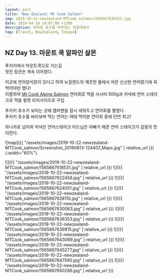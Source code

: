 ```yaml
---
layout: post
title: "New Zealand: Mt Cook Salmon"
img: 2019-10-22-newzealand-MTCook_salmon/1565667636353.jpg
date: 2019-04-10 14:07:00 +1200
description: 테카포 호수를 바라보는 천문대에서
tag: [Travel, NewZealand, Tekapo]
---
```


## NZ Day 13. 마운트 쿡 알파인 살몬

푸카키에서 마운트쿡으로 가는길  
멋진 장관은 계속 이어졌다.  

이곳에 연어양식장이 있다고 하여 뉴질랜드의 깨끗한 물에서 자란 신선한 연어였기에 꼭 먹어야만 했다!  
이름하여 [Mt Cook Alpine Salmon](https://alpinesalmon.co.nz/)
연어회로 먹을 사시미 500g과 저녁에 연어 스테이크로 먹을 필렛 라지사이즈로 구입  

푸카키 호수가 보이는 곳에 캠퍼벤을 잠시 세워두고 연어회를 펼쳤다.  
푸카키 호수를 바라보며 먹는 연어는 여태 먹어본 연어회 중에 단연 최고!  

와나카로 넘어와 저녁은 연어스테이크 아드님은 아빠가 해준 연어 스테이크가 감동의 맛이란다.  

![map]({{ "/assets/images/2019-10-22-newzealand-MTCook_salmon/Screenshot_20190813-124407_Maps.jpg" | relative_url }}){:width="60%"}

![]({{ "/assets/images/2019-10-22-newzealand-MTCook_salmon/1565667618531.jpg" | relative_url }})
![]({{ "/assets/images/2019-10-22-newzealand-MTCook_salmon/1565667622458.jpg" | relative_url }})
![]({{ "/assets/images/2019-10-22-newzealand-MTCook_salmon/1565667624051.jpg" | relative_url }})
![]({{ "/assets/images/2019-10-22-newzealand-MTCook_salmon/1565667628110.jpg" | relative_url }})
![]({{ "/assets/images/2019-10-22-newzealand-MTCook_salmon/1565667630063.jpg" | relative_url }})
![]({{ "/assets/images/2019-10-22-newzealand-MTCook_salmon/1565667636353.jpg" | relative_url }})
![]({{ "/assets/images/2019-10-22-newzealand-MTCook_salmon/1565667639815.jpg" | relative_url }})
![]({{ "/assets/images/2019-10-22-newzealand-MTCook_salmon/1565667643069.jpg" | relative_url }})
![]({{ "/assets/images/2019-10-22-newzealand-MTCook_salmon/1565667645277.jpg" | relative_url }})
![]({{ "/assets/images/2019-10-22-newzealand-MTCook_salmon/1565667647590.jpg" | relative_url }})
![]({{ "/assets/images/2019-10-22-newzealand-MTCook_salmon/1565667650266.jpg" | relative_url }})
